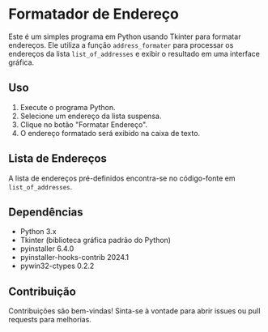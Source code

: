 # Formatador de Endereço

Este é um simples programa em Python usando Tkinter para formatar endereços. Ele utiliza a função `address_formater` para processar os endereços da lista `list_of_addresses` e exibir o resultado em uma interface gráfica.

## Uso

1. Execute o programa Python.
2. Selecione um endereço da lista suspensa.
3. Clique no botão "Formatar Endereço".
4. O endereço formatado será exibido na caixa de texto.

## Lista de Endereços

A lista de endereços pré-definidos encontra-se no código-fonte em `list_of_addresses`.

## Dependências

- Python 3.x
- Tkinter (biblioteca gráfica padrão do Python)
- pyinstaller               6.4.0
- pyinstaller-hooks-contrib 2024.1
- pywin32-ctypes            0.2.2

## Contribuição

Contribuições são bem-vindas! Sinta-se à vontade para abrir issues ou pull requests para melhorias.
